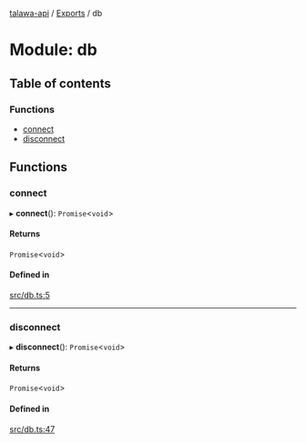 [talawa-api](../README.md) / [Exports](../modules.md) / db

# Module: db

## Table of contents

### Functions

- [connect](db.md#connect)
- [disconnect](db.md#disconnect)

## Functions

### connect

▸ **connect**(): `Promise`<`void`\>

#### Returns

`Promise`<`void`\>

#### Defined in

[src/db.ts:5](https://github.com/Nitya-Pasrija/talawa-api/blob/faae1c9/src/db.ts#L5)

___

### disconnect

▸ **disconnect**(): `Promise`<`void`\>

#### Returns

`Promise`<`void`\>

#### Defined in

[src/db.ts:47](https://github.com/Nitya-Pasrija/talawa-api/blob/faae1c9/src/db.ts#L47)
